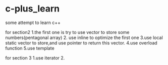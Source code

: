 # c-plus_learn
some attempt to learn c++


for section2
1.the first one is try to use vector to store some  numbers(pentagonal array)
2. use inline to optimize the first one
3.use local static vector to store,and use pointer to return this vector.
4.use overload function 
5.use template


for section 3
1.use iterator
2.
